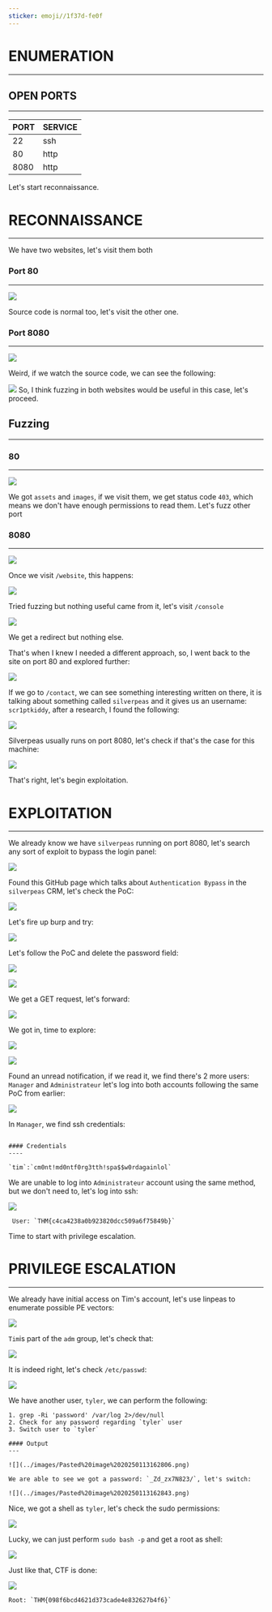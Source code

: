 ```yaml
---
sticker: emoji//1f37d-fe0f
---
```

# ENUMERATION
---

## OPEN PORTS
---


| PORT | SERVICE |
| :--- | :------ |
| 22   | ssh     |
| 80   | http    |
| 8080 | http    |

Let's start reconnaissance.

# RECONNAISSANCE
---

We have two websites, let's visit them both

### Port 80
---

![](../images/Pasted%20image%2020250111142532.png)

Source code is normal too, let's visit the other one.

### Port 8080
---

![](../images/Pasted%20image%2020250111142600.png)

Weird, if we watch the source code, we can see the following:

![](../images/Pasted%20image%2020250111142812.png)
So, I think fuzzing in both websites would be useful in this case, let's proceed.


## Fuzzing
----

### 80
---

![](../images/Pasted%20image%2020250111142908.png)

We got `assets` and `images`, if we visit them, we get status code `403`, which means we don't have enough permissions to read them. Let's fuzz other port

### 8080
----

![](../images/Pasted%20image%2020250111143018.png)


Once we visit `/website`, this happens:

![](../images/Pasted%20image%2020250111143118.png)

Tried fuzzing but nothing useful came from it, let's visit `/console`

![](../images/Pasted%20image%2020250111144530.png)

We get a redirect but nothing else.


That's when I knew I needed a different approach, so, I went back to the site on port 80 and explored further:

![](../images/Pasted%20image%2020250113153001.png)

If we go to `/contact`, we can see something interesting written on there, it is talking about something called `silverpeas` and it gives us an username: `scr1ptkiddy`, after a research, I found the following: 

![](../images/Pasted%20image%2020250113153158.png)

Silverpeas usually runs on port 8080, let's check if that's the case for this machine:

![](../images/Pasted%20image%2020250113153247.png)

That's right, let's begin exploitation.


# EXPLOITATION
---

We already know we have `silverpeas` running on port 8080, let's search any sort of exploit to bypass the login panel:

![](../images/Pasted%20image%2020250113153358.png)

Found this GitHub page which talks about `Authentication Bypass` in the `silverpeas` CRM, let's check the PoC:

![](../images/Pasted%20image%2020250113153444.png)

Let's fire up burp and try:

![](../images/Pasted%20image%2020250113153608.png)

Let's follow the PoC and delete the password field:

![](../images/Pasted%20image%2020250113153636.png)

![](../images/Pasted%20image%2020250113153653.png)

We get a GET request, let's forward:

![](../images/Pasted%20image%2020250113153801.png)

We got in, time to explore:

![](../images/Pasted%20image%2020250113154552.png)


![](../images/Pasted%20image%2020250113153844.png)

Found an unread notification, if we read it, we find there's 2 more users: `Manager` and `Administrateur` let's log into both accounts following the same PoC from earlier:

![](../images/Pasted%20image%2020250113154718.png)

In `Manager`, we find ssh credentials:

```ad-note

#### Credentials
----

`tim`:`cm0nt!md0ntf0rg3tth!spa$$w0rdagainlol`

```

We are unable to log into `Administrateur` account using the same method, but we don't need to, let's log into ssh:

![](../images/Pasted%20image%2020250113154929.png)

```ad-important
 User: `THM{c4ca4238a0b923820dcc509a6f75849b}`
```

Time to start with privilege escalation.

# PRIVILEGE ESCALATION
---

We already have initial access on Tim's account, let's use linpeas to enumerate possible PE vectors:


![](../images/Pasted%20image%2020250113162507.png)


`Tim`is part of the `adm` group, let's check that:

![](../images/Pasted%20image%2020250113162540.png)

It is indeed right, let's check `/etc/passwd`:

![](../images/Pasted%20image%2020250113162609.png)

We have another user, `tyler`, we can perform the following:

```ad-hint
1. grep -Ri 'password' /var/log 2>/dev/null
2. Check for any password regarding `tyler` user
3. Switch user to `tyler`

#### Output
---

![](../images/Pasted%20image%2020250113162806.png)

We are able to see we got a password: `_Zd_zx7N823/`, let's switch:

![](../images/Pasted%20image%2020250113162843.png)

```

Nice, we got a shell as `tyler`, let's check the sudo permissions:

![](../images/Pasted%20image%2020250113162921.png)

Lucky, we can just perform `sudo bash -p` and get a root as shell:

![](../images/Pasted%20image%2020250113162947.png)

Just like that, CTF is done:

![](../images/Pasted%20image%2020250113163008.png)

```ad-important
Root: `THM{098f6bcd4621d373cade4e832627b4f6}`
```

